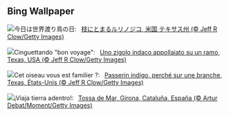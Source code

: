 ## Bing Wallpaper
![](https://www.bing.com/th?id=OHR.TexasIndigoBunting_JA-JP9651791616_UHD.jpg&w=1000)今日は世界渡り鳥の日:&nbsp;&ensp;[枝にとまるルリノジコ, 米国 テキサス州 (© Jeff R Clow/Getty Images)](https://www.bing.com/th?id=OHR.TexasIndigoBunting_JA-JP9651791616_UHD.jpg)
<br><br/>
![](https://www.bing.com/th?id=OHR.TexasIndigoBunting_IT-IT9364925475_UHD.jpg&w=1000)Cinguettando "bon voyage":&nbsp;&ensp;[Uno zigolo indaco appollaiato su un ramo, Texas, USA (© Jeff R Clow/Getty Images)](https://www.bing.com/th?id=OHR.TexasIndigoBunting_IT-IT9364925475_UHD.jpg)
<br><br/>
![](https://www.bing.com/th?id=OHR.TexasIndigoBunting_FR-FR9846433348_UHD.jpg&w=1000)Cet oiseau vous est familier ?:&nbsp;&ensp;[Passerin indigo, perché sur une branche, Texas, États-Unis (© Jeff R Clow/Getty Images)](https://www.bing.com/th?id=OHR.TexasIndigoBunting_FR-FR9846433348_UHD.jpg)
<br><br/>
![](https://www.bing.com/th?id=OHR.GironaForest_ES-ES1227964184_UHD.jpg&w=1000)¡Viaja tierra adentro!:&nbsp;&ensp;[Tossa de Mar, Girona, Cataluña, España (© Artur Debat/Moment/Getty Images)](https://www.bing.com/th?id=OHR.GironaForest_ES-ES1227964184_UHD.jpg)
<br><br/>
